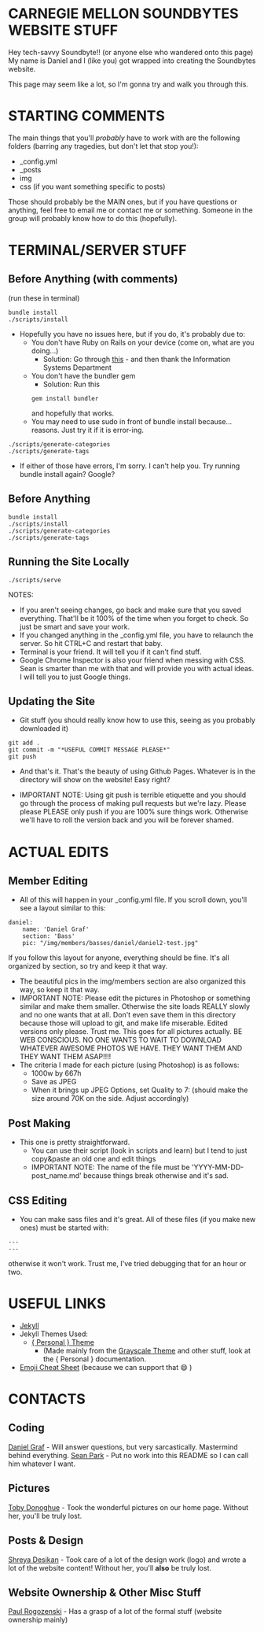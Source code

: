 # **CARNEGIE MELLON SOUNDBYTES WEBSITE STUFF**

Hey tech-savvy Soundbyte!! (or anyone else who wandered onto this page)
My name is Daniel and I (like you) got wrapped into creating the Soundbytes website.

This page may seem like a lot, so I'm gonna try and walk you through this.

# STARTING COMMENTS
The main things that you'll *probably* have to work with are the following folders (barring any tragedies, but don't let that stop you!):

- _config.yml
- _posts
- img
- css (if you want something specific to posts)

Those should probably be the MAIN ones, but if you have questions or anything, feel free to email me or contact me or something. Someone in the group will probably know how to do this (hopefully).

# TERMINAL/SERVER STUFF

## Before Anything (with comments)

(run these in terminal)
```shell
bundle install
./scripts/install
```
  - Hopefully you have no issues here, but if you do, it's probably due to:
    - You don't have Ruby on Rails on your device (come on, what are you doing...)
      - Solution: Go through [this](http://67272a.cmuis.net/labs/1) - and then thank the Information Systems Department
    - You don't have the bundler gem
      - Solution: Run this 
      ```shell
      gem install bundler
      ```
      and hopefully that works.
    - You may need to use sudo in front of bundle install because... reasons. Just try it if it is error-ing.

```shell
./scripts/generate-categories
./scripts/generate-tags
```
  - If either of those have errors, I'm sorry. I can't help you. Try running bundle install again? Google?
  
  
## Before Anything

```shell
bundle install
./scripts/install
./scripts/generate-categories
./scripts/generate-tags
```

## Running the Site Locally

```shell
./scripts/serve
```
NOTES:
- If you aren't seeing changes, go back and make sure that you saved everything. That'll be it 100% of the time when you forget to check. So just be smart and save your work.
- If you changed anything in the _config.yml file, you have to relaunch the server. So hit CTRL+C and restart that baby.
- Terminal is your friend. It will tell you if it can't find stuff.
- Google Chrome Inspector is also your friend when messing with CSS. Sean is smarter than me with that and will provide you with actual ideas. I will tell you to just Google things.

## Updating the Site

- Git stuff (you should really know how to use this, seeing as you probably downloaded it)
```shell
git add .
git commit -m "*USEFUL COMMIT MESSAGE PLEASE*"
git push
```
- And that's it. That's the beauty of using Github Pages. Whatever is in the directory will show on the website! Easy right?

- IMPORTANT NOTE: Using git push is terrible etiquette and you should go through the process of making pull requests but we're lazy. Please please PLEASE only push if you are 100% sure things work. Otherwise we'll have to roll the version back and you will be forever shamed.

# ACTUAL EDITS

## Member Editing

- All of this will happen in your _config.yml file. If you scroll down, you'll see a layout similar to this:
```shell
daniel: 
    name: 'Daniel Graf'
    section: 'Bass'
    pic: "/img/members/basses/daniel/daniel2-test.jpg"
```
If you follow this layout for anyone, everything should be fine. It's all organized by section, so try and keep it that way.
- The beautiful pics in the img/members section are also organized this way, so keep it that way.
- IMPORTANT NOTE: Please edit the pictures in Photoshop or something similar and make them smaller. Otherwise the site loads REALLY slowly and no one wants that at all. Don't even save them in this directory because those will upload to git, and make life miserable. Edited versions only please. Trust me. This goes for all pictures actually. BE WEB CONSCIOUS. NO ONE WANTS TO WAIT TO DOWNLOAD WHATEVER AWESOME PHOTOS WE HAVE. THEY WANT THEM AND THEY WANT THEM ASAP!!!!
- The criteria I made for each picture (using Photoshop) is as follows:
  - 1000w by 667h
  - Save as JPEG
  - When it brings up JPEG Options, set Quality to 7: (should make the size around 70K on the side. Adjust accordingly)
  
## Post Making

- This one is pretty straightforward.
  - You can use their script (look in scripts and learn) but I tend to just copy&paste an old one and edit things
  - IMPORTANT NOTE: The name of the file must be 'YYYY-MM-DD-post_name.md' because things break otherwise and it's sad.

## CSS Editing

- You can make sass files and it's great. All of these files (if you make new ones) must be started with:
```shell
---
---
```
otherwise it won't work. Trust me, I've tried debugging that for an hour or two.


# USEFUL LINKS

- [Jekyll](https://jekyllrb.com/)
- Jekyll Themes Used:
  - [{ Personal } Theme](https://github.com/PanosSakkos/personal-jekyll-theme)
    - (Made mainly from the [Grayscale Theme](https://github.com/jeromelachaud/grayscale-theme) and other stuff, look at the { Personal } documentation.
- [Emoji Cheat Sheet](http://www.webpagefx.com/tools/emoji-cheat-sheet/) (because we can support that :smile: ) 

# CONTACTS

## Coding
[Daniel Graf](https://github.com/grafmark59) - Will answer questions, but very sarcastically. Mastermind behind everything.
[Sean Park](https://spark33.github.io/) - Put no work into this README so I can call him whatever I want. 

## Pictures
[Toby Donoghue](http://octoberlane.com/) - Took the wonderful pictures on our home page. Without her, you'll be truly lost.

## Posts & Design
[Shreya Desikan](https://www.linkedin.com/in/shreya-desikan-9a52399b) - Took care of a lot of the design work (logo) and wrote a lot of the website content! Without her, you'll __also__ be truly lost.

## Website Ownership & Other Misc Stuff
[Paul Rogozenski]() - Has a grasp of a lot of the formal stuff (website ownership mainly)